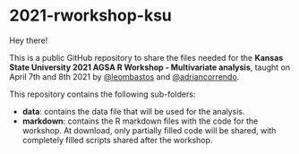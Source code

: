 # 2021-rworkshop-ksu  

Hey there!  

This is a public GitHub repository to share the files needed for the **Kansas State University 2021 AGSA R Workshop - Multivariate analysis**, taught on April 7th and 8th 2021 by [@leombastos](https://github.com/leombastos) and [@adriancorrendo](https://github.com/adriancorrendo).    

This repository contains the following sub-folders:  
- **data**: contains the data file that will be used for the analysis.  
- **markdown**: contains the R markdown files with the code for the workshop. At download, only partially filled code will be shared, with completely filled scripts shared after the workshop.  
